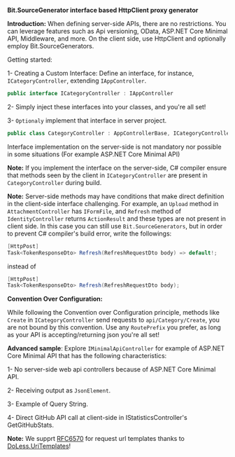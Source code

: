 ﻿**Bit.SourceGenerator interface based HttpClient proxy generator**

**Introduction:**
When defining server-side APIs, there are no restrictions. You can leverage features such as Api versioning, OData, ASP.NET Core Minimal API,
Middleware, and more. On the client side, use HttpClient and optionally employ Bit.SourceGenerators.

Getting started:

1- Creating a Custom Interface:
Define an interface, for instance, `ICategoryController`, extending `IAppController`.

```csharp
public interface ICategoryController : IAppController
```

2- Simply inject these interfaces into your classes, and you're all set!

3- `Optionaly` implement that interface in server project.

```csharp
public class CategoryController : AppControllerBase, ICategoryController
```
Interface implementation on the server-side is not mandatory nor possible in some situations (For example ASP.NET Core Minimal API)

**Note:** If you implement the interface on the server-side, C# compiler ensure
that methods seen by the client in `ICategoryController` are present in `CategoryController` during build.

**Note:** Server-side methods may have conditions that make direct definition in the client-side interface challenging.
For example, an `Upload` method in `AttachmentController` has `IFormFile`,
and `Refresh` method of `IdentityController` returns `ActionResult` and these types are not present in client side.
In this case you can still use `Bit.SourceGenerators`, but in order to prevent C# compiler's build error, write the followings:
```csharp
[HttpPost]
Task<TokenResponseDto> Refresh(RefreshRequestDto body) => default!;
```
instead of
```csharp
[HttpPost]
Task<TokenResponseDto> Refresh(RefreshRequestDto body);
```

**Convention Over Configuration:**

While following the Convention over Configuration principle, methods like `Create` in `ICategoryController` send requests to `api/Category/Create`,
you are not bound by this convention. Use any `RoutePrefix` you prefer, as long as your API is accepting/returning json you're all set!

**Advanced sample**:
Explore `IMinimalApiController` for example of ASP.NET Core Minimal API that has the following characteristics:

1- No server-side web api controllers because of ASP.NET Core Minimal API.

2- Receiving output as `JsonElement`.

3- Example of Query String.

4- Direct GitHub API call at client-side in IStatisticsController's GetGitHubStats.

**Note:** We supprt [RFC6570](https://datatracker.ietf.org/doc/html/rfc6570) for request url templates thanks to [DoLess.UriTemplates](https://github.com/letsar/DoLess.UriTemplates?tab=readme-ov-file#examples)!

